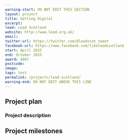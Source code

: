 ```yaml
---
warning-start: DO NOT EDIT THIS SECTION
layout: project
title: Getting Digital
excerpt: 
lead: Lead Scotland
website: http://www.lead.org.uk/
email: 
twitter-url: https://twitter.com/@leadscot_tweet 
facebook-url: https://www.facebook.com/likeleadscotland
start: April 2015
end: October 2015
award: 4967
postcode: 
image:
tags: test
permalink: /projects/lead-scotland/
warning-end: DO NOT EDIT ABOVE THIS LINE
---
```



## Project plan

### Project description


## Project milestones
